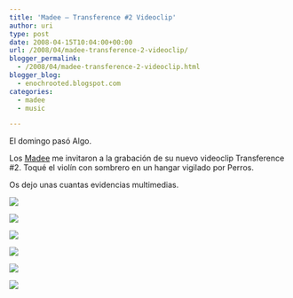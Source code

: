 ```yaml
---
title: 'Madee – Transference #2 Videoclip'
author: uri
type: post
date: 2008-04-15T10:04:00+00:00
url: /2008/04/madee-transference-2-videoclip/
blogger_permalink:
  - /2008/04/madee-transference-2-videoclip.html
blogger_blog:
  - enochrooted.blogspot.com
categories:
  - madee
  - music

---
```

El domingo pasó Algo.

Los [Madee][1] me invitaron a la grabación de su nuevo videoclip Transference #2. Toqué el violín con sombrero en un hangar vigilado por Perros.

Os dejo unas cuantas evidencias multimedias.

[<img style="display:block;text-align:center;cursor:hand;margin:0 auto 10px;" src="http://4.bp.blogspot.com/_WEHvyZj_jiU/SASB__NyVAI/AAAAAAAABII/VfUf3_SYovM/s320/Madee5.JPG" border="0" />][2]

[<img style="display:block;text-align:center;cursor:hand;margin:0 auto 10px;" src="http://4.bp.blogspot.com/_WEHvyZj_jiU/SASBA_NyU9I/AAAAAAAABHw/GiLWNUi7QuA/s320/Madee2.JPG" border="0" />][3]

[<img style="display:block;text-align:center;cursor:hand;margin:0 auto 10px;" src="http://4.bp.blogspot.com/_WEHvyZj_jiU/SASBc_NyU-I/AAAAAAAABH4/WVGiTNE7vr0/s320/Madee3.JPG" border="0" />][4]

[<img style="display:block;text-align:center;cursor:hand;margin:0 auto 10px;" src="http://1.bp.blogspot.com/_WEHvyZj_jiU/SASBuPNyU_I/AAAAAAAABIA/R6fJXja_kTI/s320/Madee4.jpg" border="0" />][5]

[<img style="display:block;text-align:center;cursor:hand;margin:0 auto 10px;" src="http://1.bp.blogspot.com/_WEHvyZj_jiU/SASCLPNyVBI/AAAAAAAABIQ/WY3kvROIHn0/s320/Madee6.jpg" border="0" />][6]

[<img style="display:block;text-align:center;cursor:hand;margin:0 auto 10px;" src="http://4.bp.blogspot.com/_WEHvyZj_jiU/SASAX_NyU8I/AAAAAAAABHo/QXq038NeutY/s320/MAdee1.JPG" border="0" />][7] 

<div class="blogger-post-footer">
  <img width='1' height='1' />
</div>

 [1]: http://myspace.com/madeebcn
 [2]: http://4.bp.blogspot.com/_WEHvyZj_jiU/SASB__NyVAI/AAAAAAAABII/VfUf3_SYovM/s1600-h/Madee5.JPG
 [3]: http://4.bp.blogspot.com/_WEHvyZj_jiU/SASBA_NyU9I/AAAAAAAABHw/GiLWNUi7QuA/s1600-h/Madee2.JPG
 [4]: http://4.bp.blogspot.com/_WEHvyZj_jiU/SASBc_NyU-I/AAAAAAAABH4/WVGiTNE7vr0/s1600-h/Madee3.JPG
 [5]: http://1.bp.blogspot.com/_WEHvyZj_jiU/SASBuPNyU_I/AAAAAAAABIA/R6fJXja_kTI/s1600-h/Madee4.jpg
 [6]: http://1.bp.blogspot.com/_WEHvyZj_jiU/SASCLPNyVBI/AAAAAAAABIQ/WY3kvROIHn0/s1600-h/Madee6.jpg
 [7]: http://4.bp.blogspot.com/_WEHvyZj_jiU/SASAX_NyU8I/AAAAAAAABHo/QXq038NeutY/s1600-h/MAdee1.JPG
